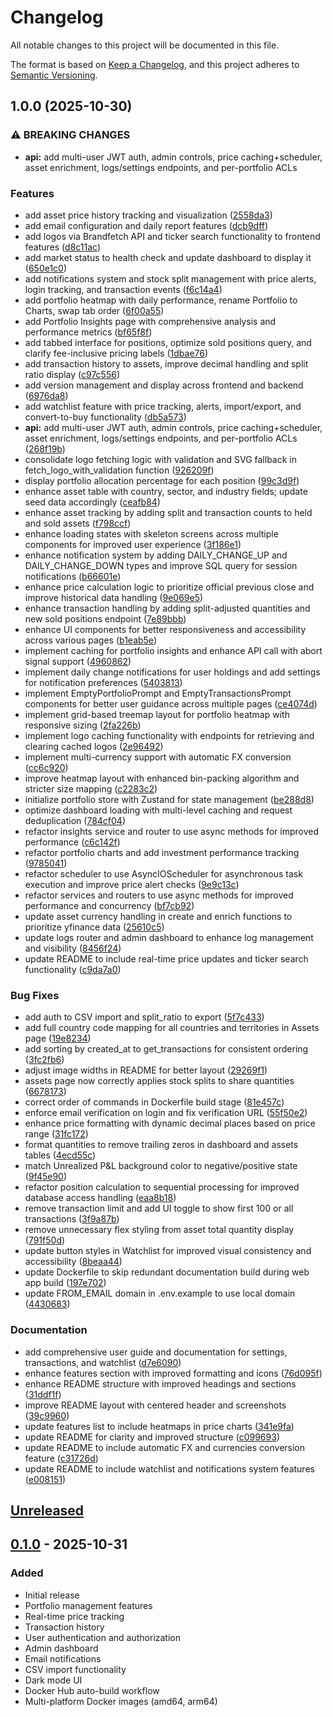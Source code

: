 # Changelog

All notable changes to this project will be documented in this file.

The format is based on [Keep a Changelog](https://keepachangelog.com/en/1.0.0/),
and this project adheres to [Semantic Versioning](https://semver.org/spec/v2.0.0.html).


## 1.0.0 (2025-10-30)


### ⚠ BREAKING CHANGES

* **api:** add multi-user JWT auth, admin controls, price caching+scheduler, asset enrichment, logs/settings endpoints, and per-portfolio ACLs

### Features

* add asset price history tracking and visualization ([2558da3](https://github.com/ArthurMTX/Portfolium/commit/2558da3fbe9fe6ca811de1d817aa12306ce0bce0))
* add email configuration and daily report features ([dcb9dff](https://github.com/ArthurMTX/Portfolium/commit/dcb9dff90b346e313a8295bf2f332bca0a1d102f))
* add logos via Brandfetch API and ticker search functionality to frontend features ([d8c11ac](https://github.com/ArthurMTX/Portfolium/commit/d8c11acce524fe97320cdc109d62040e0cb5d427))
* add market status to health check and update dashboard to display it ([650e1c0](https://github.com/ArthurMTX/Portfolium/commit/650e1c05e1a059a9d617a5bb8d5250f8edfa1d15))
* add notifications system and stock split management with price alerts, login tracking, and transaction events ([f6c14a4](https://github.com/ArthurMTX/Portfolium/commit/f6c14a4913ef88522a92bdc5c7bc9153954c3c86))
* add portfolio heatmap with daily performance, rename Portfolio to Charts, swap tab order ([6f00a55](https://github.com/ArthurMTX/Portfolium/commit/6f00a5579eee4f45e9d40b06d6782a1e9e87afb3))
* add Portfolio Insights page with comprehensive analysis and performance metrics ([bf65f8f](https://github.com/ArthurMTX/Portfolium/commit/bf65f8f9e3b39ae05c8f8bfc30ac1db0752ddcab))
* add tabbed interface for positions, optimize sold positions query, and clarify fee-inclusive pricing labels ([1dbae76](https://github.com/ArthurMTX/Portfolium/commit/1dbae76d7e602fb6a99370c287fa2a19d292cfb2))
* add transaction history to assets, improve decimal handling and split ratio display ([c97c556](https://github.com/ArthurMTX/Portfolium/commit/c97c5564a79c3a7853da9202032ddc154ee6f7bc))
* add version management and display across frontend and backend ([6976da8](https://github.com/ArthurMTX/Portfolium/commit/6976da80b548cbfb463b0bcbf62a551a666d8a78))
* add watchlist feature with price tracking, alerts, import/export, and convert-to-buy functionality ([db5a573](https://github.com/ArthurMTX/Portfolium/commit/db5a573a7e3973efc9dda859b649d221fd527182))
* **api:** add multi-user JWT auth, admin controls, price caching+scheduler, asset enrichment, logs/settings endpoints, and per-portfolio ACLs ([268f19b](https://github.com/ArthurMTX/Portfolium/commit/268f19b4c82c823d4f337c4302f4c589dbeb1f36))
* consolidate logo fetching logic with validation and SVG fallback in fetch_logo_with_validation function ([926209f](https://github.com/ArthurMTX/Portfolium/commit/926209f2685f4082faa2250f22679172653c437b))
* display portfolio allocation percentage for each position ([99c3d9f](https://github.com/ArthurMTX/Portfolium/commit/99c3d9ff8b61b80d811b4e08f54957dfa578cda5))
* enhance asset table with country, sector, and industry fields; update seed data accordingly ([ceafb84](https://github.com/ArthurMTX/Portfolium/commit/ceafb84192e3a838013281ca42e1306fdd8e27da))
* enhance asset tracking by adding split and transaction counts to held and sold assets ([f798ccf](https://github.com/ArthurMTX/Portfolium/commit/f798ccfadf45967f30eeeffed94fe4355ffee079))
* enhance loading states with skeleton screens across multiple components for improved user experience ([3f186e1](https://github.com/ArthurMTX/Portfolium/commit/3f186e1f9ea90d444b4ac354bab3472541c1db71))
* enhance notification system by adding DAILY_CHANGE_UP and DAILY_CHANGE_DOWN types and improve SQL query for session notifications ([b66601e](https://github.com/ArthurMTX/Portfolium/commit/b66601e613cfc000fa0bb5b439a9fcfe6dc89fa7))
* enhance price calculation logic to prioritize official previous close and improve historical data handling ([9e069e5](https://github.com/ArthurMTX/Portfolium/commit/9e069e5fa014b89c92967dc71f7f78ec3e827bf9))
* enhance transaction handling by adding split-adjusted quantities and new sold positions endpoint ([7e89bbb](https://github.com/ArthurMTX/Portfolium/commit/7e89bbbf10fa45f124ff4d27f573985d37c5b7e9))
* enhance UI components for better responsiveness and accessibility across various pages ([b1eab5e](https://github.com/ArthurMTX/Portfolium/commit/b1eab5e2e19702f741251fad4d053f7d0d5946ba))
* implement caching for portfolio insights and enhance API call with abort signal support ([4960862](https://github.com/ArthurMTX/Portfolium/commit/496086219b02d4af9f94ef2ee314ed4b1b5320b9))
* implement daily change notifications for user holdings and add settings for notification preferences ([5403813](https://github.com/ArthurMTX/Portfolium/commit/540381369556943681a856f77d46135c8ee13b89))
* implement EmptyPortfolioPrompt and EmptyTransactionsPrompt components for better user guidance across multiple pages ([ce4074d](https://github.com/ArthurMTX/Portfolium/commit/ce4074df6c756c80b7c08b782695eba0a2519c85))
* implement grid-based treemap layout for portfolio heatmap with responsive sizing ([2fa226b](https://github.com/ArthurMTX/Portfolium/commit/2fa226b4935533fc533a70bda319337c57817130))
* implement logo caching functionality with endpoints for retrieving and clearing cached logos ([2e96492](https://github.com/ArthurMTX/Portfolium/commit/2e964924220e3e5b07e6f76bc362fb4be51501b4))
* implement multi-currency support with automatic FX conversion ([cc6c920](https://github.com/ArthurMTX/Portfolium/commit/cc6c92095222037780bf2e7a2dd63a0d88e2c15d))
* improve heatmap layout with enhanced bin-packing algorithm and stricter size mapping ([c2283c2](https://github.com/ArthurMTX/Portfolium/commit/c2283c24d1d538b48cd02bcc0a90e5a6f781203b))
* initialize portfolio store with Zustand for state management ([be288d8](https://github.com/ArthurMTX/Portfolium/commit/be288d84c6708b12e23ded69dcef13b517b1d4c5))
* optimize dashboard loading with multi-level caching and request deduplication ([784cf04](https://github.com/ArthurMTX/Portfolium/commit/784cf0457e62aaad228cdf069ccc35828954793c))
* refactor insights service and router to use async methods for improved performance ([c6c142f](https://github.com/ArthurMTX/Portfolium/commit/c6c142f5f12e8cf66cd4e86c65c4508c491ddbbd))
* refactor portfolio charts and add investment performance tracking ([9785041](https://github.com/ArthurMTX/Portfolium/commit/97850413b5c653de8cca3c814d372bd2f55c1938))
* refactor scheduler to use AsyncIOScheduler for asynchronous task execution and improve price alert checks ([9e9c13c](https://github.com/ArthurMTX/Portfolium/commit/9e9c13ce1bf5c55c2f4af87a9268be3d609afbd3))
* refactor services and routers to use async methods for improved performance and concurrency ([bf7cb92](https://github.com/ArthurMTX/Portfolium/commit/bf7cb925c1cc570767a6a09ba382e113cdf941f1))
* update asset currency handling in create and enrich functions to prioritize yfinance data ([25610c5](https://github.com/ArthurMTX/Portfolium/commit/25610c5a8513cd675097e4fb694a4ed5eb0b6880))
* update logs router and admin dashboard to enhance log management and visibility ([8456f24](https://github.com/ArthurMTX/Portfolium/commit/8456f244c56eae40274286206191aa6b99c4709c))
* update README to include real-time price updates and ticker search functionality ([c9da7a0](https://github.com/ArthurMTX/Portfolium/commit/c9da7a0ec5e6c0d46e16d85413340afd203cb838))


### Bug Fixes

* add auth to CSV import and split_ratio to export ([5f7c433](https://github.com/ArthurMTX/Portfolium/commit/5f7c433de148584fa36ad86a7d5bfb387102002b))
* add full country code mapping for all countries and territories in Assets page ([19e8234](https://github.com/ArthurMTX/Portfolium/commit/19e823453ddcb854529451ed62a297a7cb623ed7))
* add sorting by created_at to get_transactions for consistent ordering ([3fc2fb6](https://github.com/ArthurMTX/Portfolium/commit/3fc2fb63d71ecc0ad588f391fb5951885e628058))
* adjust image widths in README for better layout ([29269f1](https://github.com/ArthurMTX/Portfolium/commit/29269f174f01dc5fc88cf7ef4673db5f67313bd4))
* assets page now correctly applies stock splits to share quantities ([6678173](https://github.com/ArthurMTX/Portfolium/commit/66781732f56f15bb211eb2cad9afb51fad742199))
* correct order of commands in Dockerfile build stage ([81e457c](https://github.com/ArthurMTX/Portfolium/commit/81e457c799dded27fa718f37b40e09db7491a541))
* enforce email verification on login and fix verification URL ([55f50e2](https://github.com/ArthurMTX/Portfolium/commit/55f50e23ca64e4e1a9fbcb6e3eec47c34c75811c))
* enhance price formatting with dynamic decimal places based on price range ([31fc172](https://github.com/ArthurMTX/Portfolium/commit/31fc172d163d0111fbe306a7b90b557504903d27))
* format quantities to remove trailing zeros in dashboard and assets tables ([4ecd55c](https://github.com/ArthurMTX/Portfolium/commit/4ecd55c589d10ae05a1f3b90ab5851278ca883fd))
* match Unrealized P&L background color to negative/positive state ([9f45e90](https://github.com/ArthurMTX/Portfolium/commit/9f45e90156f6877067cdebce80eff7ad7d715ca6))
* refactor position calculation to sequential processing for improved database access handling ([eaa8b18](https://github.com/ArthurMTX/Portfolium/commit/eaa8b18409d0d547cf8cd744ba08ecc1374f9349))
* remove transaction limit and add UI toggle to show first 100 or all transactions ([3f9a87b](https://github.com/ArthurMTX/Portfolium/commit/3f9a87b4e18e71df84cc666c0704f99598960ebd))
* remove unnecessary flex styling from asset total quantity display ([791f50d](https://github.com/ArthurMTX/Portfolium/commit/791f50d2c90bccdbdbd37bcd4746886708d1a174))
* update button styles in Watchlist for improved visual consistency and accessibility ([8beaa44](https://github.com/ArthurMTX/Portfolium/commit/8beaa4427b6048f9bbd4419242a03bf672e78430))
* update Dockerfile to skip redundant documentation build during web app build ([197e702](https://github.com/ArthurMTX/Portfolium/commit/197e7022c614ce0736eec43ac8568f709aab8af4))
* update FROM_EMAIL domain in .env.example to use local domain ([4430683](https://github.com/ArthurMTX/Portfolium/commit/4430683a5acec21c8ac5706cdb5655a30b45eb75))


### Documentation

* add comprehensive user guide and documentation for settings, transactions, and watchlist ([d7e6090](https://github.com/ArthurMTX/Portfolium/commit/d7e6090102e0baf082d016563e7b2d4bfaeb35ce))
* enhance features section with improved formatting and icons ([76d095f](https://github.com/ArthurMTX/Portfolium/commit/76d095fd1c57d27dfce97ddf6a33d6b1a78708de))
* enhance README structure with improved headings and sections ([31ddf1f](https://github.com/ArthurMTX/Portfolium/commit/31ddf1f3ab69fc98474195d8071545d4471d52e8))
* improve README layout with centered header and screenshots ([39c9960](https://github.com/ArthurMTX/Portfolium/commit/39c9960ea64a2f229ff4bc96bd3fc3e9803651a3))
* update features list to include heatmaps in price charts ([341e9fa](https://github.com/ArthurMTX/Portfolium/commit/341e9fa75ed74d886c6dab84ef677adf80bab3ba))
* update README for clarity and improved structure ([c099693](https://github.com/ArthurMTX/Portfolium/commit/c0996930d8558cbee0e35a0cf6ec7c77408e2aae))
* update README to include automatic FX and currencies conversion feature ([c31726d](https://github.com/ArthurMTX/Portfolium/commit/c31726d6d0497a536a16c28df3532edf7fce4aec))
* update README to include watchlist and notifications system features ([e008151](https://github.com/ArthurMTX/Portfolium/commit/e0081514c2fb67d65be1ed7e48e4952e1ab28d31))

## [Unreleased]

## [0.1.0] - 2025-10-31

### Added
- Initial release
- Portfolio management features
- Real-time price tracking
- Transaction history
- User authentication and authorization
- Admin dashboard
- Email notifications
- CSV import functionality
- Dark mode UI
- Docker Hub auto-build workflow
- Multi-platform Docker images (amd64, arm64)

[Unreleased]: https://github.com/ArthurMTX/Portfolium/compare/v0.1.0...HEAD
[0.1.0]: https://github.com/ArthurMTX/Portfolium/releases/tag/v0.1.0
